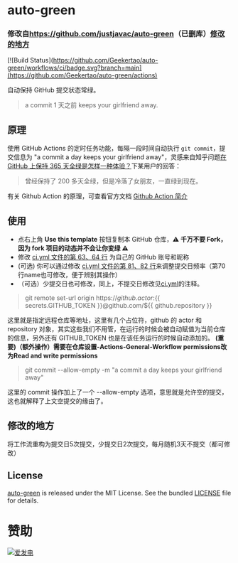 # auto-green
### 修改自<https://github.com/justjavac/auto-green>（已删库）[修改的地方](https://github.com/Geekertao/auto-green/blob/main/README.md#%E4%BF%AE%E6%94%B9%E7%9A%84%E5%9C%B0%E6%96%B9)

[![Build Status](https://github.com/Geekertao/auto-green/workflows/ci/badge.svg?branch=main](https://github.com/Geekertao/auto-green/actions)

自动保持 GitHub 提交状态常绿。

> a commit 1 天之前 keeps your girlfriend away.

## 原理

使用 GitHub Actions 的定时任务功能，每隔一段时间自动执行 `git commit`，提交信息为 "a commit a day keeps your girlfriend away"，灵感来自知乎问题[在 GitHub 上保持 365 天全绿是怎样一种体验？](https://www.zhihu.com/question/34043434/answer/57826281)下某用户的回答：

> 曾经保持了 200 多天全绿，但是冷落了女朋友，一直绿到现在。

有关 Github Action 的原理，可查看官方文档 [Github Action 简介](https://docs.github.com/cn/actions/learn-github-actions/introduction-to-github-actions)

## 使用

- 点右上角 **Use this template** 按钮复制本 GitHub 仓库，**:warning: 千万不要 Fork，因为 fork 项目的动态并不会让你变绿 :warning:**
- 修改 [ci.yml 文件的第 63、64 行](./.github/workflows/ci.yml#L63-L64) 为自己的 GitHub 账号和昵称
- (可选) 你可以通过修改 [ci.yml 文件的第 81、82 行](./.github/workflows/ci.yml#L77-L78)来调整提交日频率（第70行name也可修改，便于辨别其操作）
- （可选）少提交日也可修改，同上，不提交日修改见[ci.yml](./.github/workflows/ci.yml)的注释。


> git remote set-url origin https://${{ github.actor }}:${{ secrets.GITHUB_TOKEN }}@github.com/${{ github.repository }}

这里就是指定远程仓库等地址，这里有几个占位符，github 的 actor 和 repository 对象，其实这些我们不用管，在运行的时候会被自动赋值为当前仓库的信息，另外还有 GITHUB_TOKEN 也是在该任务运行的时候自动添加的。
**(重要)（额外操作）需要在仓库设置-Actions-General-Workflow permissions改为Read and write permissions**

> git commit --allow-empty -m "a commit a day keeps your girlfriend away"

这里的 commit 操作加上了一个 --allow-empty 选项，意思就是允许空的提交，这也就解释了上文空提交的缘由了。

## 修改的地方
将工作流重构为提交日5次提交，少提交日2次提交，每月随机3天不提交（都可修改）

## License

[auto-green](https://github.com/Geekertao/auto-green) is released under the MIT License. See the bundled [LICENSE](./LICENSE) file for details.

# 赞助
<a href="https://afdian.com/a/Geekertao" target="_blank" rel="noopener noreferrer" style="flex-shrink: 0;">
      <img src="https://img.shields.io/badge/💵_爱发电-FF4D4D?style=flat-square&logo=usd&logoColor=white" alt="爱发电" style="max-height: 28px;">
    </a>
